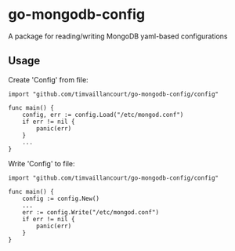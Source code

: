 # go-mongodb-config
A package for reading/writing MongoDB yaml-based configurations

## Usage
Create 'Config' from file:
```
import "github.com/timvaillancourt/go-mongodb-config/config"

func main() {
	config, err := config.Load("/etc/mongod.conf")
	if err != nil {
		panic(err)
	}
	...
}
```

Write 'Config' to file:

```
import "github.com/timvaillancourt/go-mongodb-config/config"
 
func main() {
	config := config.New()
	...
	err := config.Write("/etc/mongod.conf")
	if err != nil {
		panic(err)
	}
}
```
